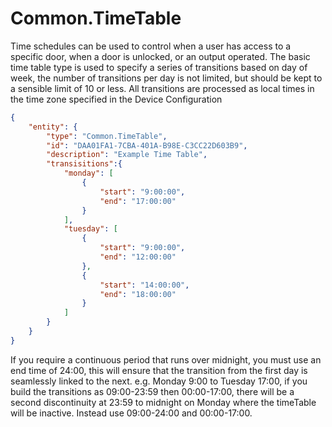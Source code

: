 # Common.TimeTable

Time schedules can be used to control when a user has access to a specific door,
when a door is unlocked, or an output operated. The basic time table type is
used to specify a series of transitions based on day of week, the number of
transitions per day is not limited, but should be kept to a sensible limit of 10
or less. All transitions are processed as local times in the time zone specified
in the Device Configuration

````json
{
    "entity": {
        "type": "Common.TimeTable",
        "id": "DAA01FA1-7CBA-401A-B98E-C3CC22D603B9",
        "description": "Example Time Table",
        "transisitions":{
            "monday": [
                {
                    "start": "9:00:00",
                    "end": "17:00:00"
                }
            ],
            "tuesday": [
                {
                    "start": "9:00:00",
                    "end": "12:00:00"
                },
                {
                    "start": "14:00:00",
                    "end": "18:00:00"
                }
            ]
        }
    }
}
````

If you require a continuous period that runs over midnight, you must use an end time of 24:00, this will ensure that the transition from the first day is seamlessly linked to the next. e.g. Monday 9:00 to Tuesday 17:00, if you build the transitions as 09:00-23:59 then 00:00-17:00, there will be a second discontinuity at 23:59 to midnight on Monday where the timeTable will be inactive.  Instead use 09:00-24:00 and 00:00-17:00.